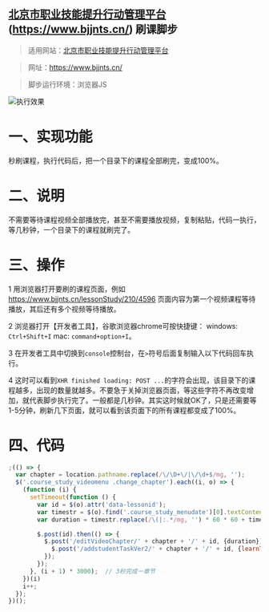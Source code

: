 ## [北京市职业技能提升行动管理平台](https://www.bjjnts.cn/)(<https://www.bjjnts.cn/>) 刷课脚步

> 适用网站：[北京市职业技能提升行动管理平台](https://www.bjjnts.cn/)

> 网址：<https://www.bjjnts.cn/>

> 脚步运行环境：浏览器JS

![执行效果](https://raw.githubusercontent.com/2bros/www.bjjnts.cn.skip/master/效果.png)

# 一、实现功能
秒刷课程，执行代码后，把一个目录下的课程全部刷完，变成100%。

# 二、说明
不需要等待课程视频全部播放完，甚至不需要播放视频，复制粘贴，代码一执行，等几秒钟，一个目录下的课程就刷完了。

# 三、操作
1 用浏览器打开要刷的课程页面，例如 <https://www.bjjnts.cn/lessonStudy/210/4596> 页面内容为第一个视频课程等待播放，其后还有多个视频等待播放。

2 浏览器打开【开发者工具】，谷歌浏览器chrome可按快捷键： windows: `Ctrl+Shift+I` mac: `command+option+I`。

3 在开发者工具中切换到`console`控制台，在`>`符号后面复制输入以下代码回车执行。

4 这时可以看到`XHR finished loading: POST ...`的字符会出现，该目录下的课程越多，出现的数量就越多。不要急于关掉浏览器页面，等这些字符不再改变增加，就代表脚步执行完了。一般都是几秒钟。其实这时候就OK了，只是还需要等1-5分钟，刷新几下页面，就可以看到该页面下的所有课程都变成了100%。

# 四、代码
```javascript
;(() => {
  var chapter = location.pathname.replace(/\/\D+\/|\/\d+$/mg, '');
  $('.course_study_videomenu .change_chapter').each((i, o) => {
    (function (i) {
      setTimeout(function () {
        var id = $(o).attr('data-lessonid');
        var timestr = $(o).find('.course_study_menudate')[0].textContent;
        var duration = timestr.replace(/\(|:.*/mg, '') * 60 * 60 + timestr.replace(/\(\d\d:|:\d\d\)/mg, '') * 60 + parseInt(timestr.replace(/\(\d\d:\d\d:|\)/mg, ''));

        $.post(id).then(() => {
          $.post('/editVideoChapter/' + chapter + '/' + id, {duration}).then(() => {
            $.post('/addstudentTaskVer2/' + chapter + '/' + id, {learnTime: duration, push_event: 'update'});
          });
        });
      }, (i + 1) * 3000);  // 3秒完成一章节
    })(i)
    i++;
  });
})();
```
